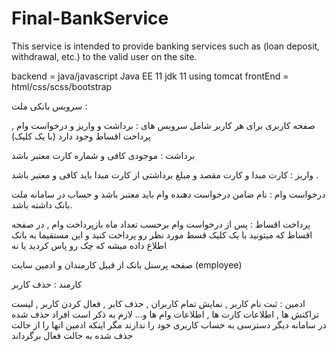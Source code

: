 # Final-BankService
This service is intended to provide banking services such as (loan deposit, withdrawal, etc.) to the valid user on the site.


backend = java/javascript
Java EE 11
jdk 11 using tomcat
frontEnd = html/css/scss/bootstrap

سرویس بانکی ملت : 


صفحه کاربری برای هر کاربر شامل سرویس های : برداشت و واریز و درخواست وام , پرداخت اقساط وجود دارد (با یک کلیک)

برداشت : موجودی کافی و شماره کارت معتبر باشد

واریز : کارت مبدا و کارت مقصد و مبلغ برداشتی از کارت مبدا باید کافی و معتبر باشد .

درخواست وام : نام ضامن درخواست دهنده وام باید معتبر باشد و حساب در سامانه ملت بانک داشته باشد.

پرداخت اقساط : پس از درخواست وام برحسب تعداد ماه بازپرداخت وام , در صفحه اقساط که میتونید با یک کلیک قسط مورد نظر رو پرداخت کنید و این مستقیما به بانک اطلاع داده میشه که چک رو پاس کردید یا نه

صفحه پرسنل بانک از قبیل کارمندان و ادمین سایت  (employee)

کارمند :  حذف کاربر

ادمین :  ثبت نام کاربر , نمایش تمام کاربران , حذف کابر , فعال کردن کاربر , لیست تراکنش ها , اطلاعات کارت ها , اطلاعات وام ها و... 
     لازم به ذکر است افراد حذف شده در سامانه دیگر دسترسی به حساب کاربری خود را ندارند مگر اینکه ادمین  انها را از حالت حذف شده به حالت فعال برگرداند 

